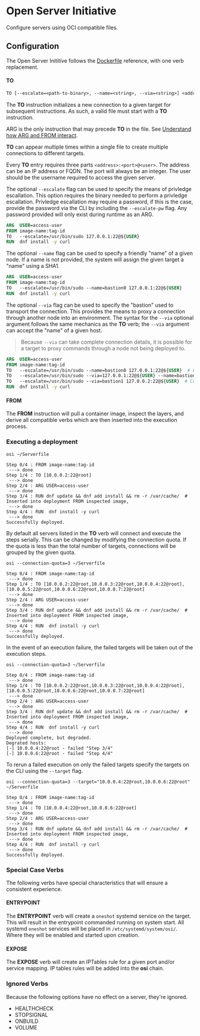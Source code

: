 # Open Server Initiative

Configure servers using OCI compatible files.

## Configuration

The Open Server Inititive follows the [Dockerfile](https://docs.docker.com/engine/reference/builder)
reference, with one verb replacement.

#### TO

``` dockerfile
TO [--escalate=<path-to-binary>, --name=<string>, --via=<string>] <address>:<port>@<user>
```

The **TO** instruction initializes a new connection to a given target for subsequent instructions.
As such, a valid file must start with a **TO** instruction.

ARG is the only instruction that may precede **TO** in the file. See
[Understand how ARG and FROM interact](https://docs.docker.com/engine/reference/builder/#understand-how-arg-and-from-interact).

**TO** can appear multiple times within a single file to create multiple connections to different targets.

Every **TO** entry requires three parts `<address>:<port>@<user>`. The address can be an IP
address or FQDN. The port will always be an integer. The user should be the username required
to access the given server.

The optional `--escalate` flag can be used to specify the means of privledge escallation. This
option requires the binary needed to perform a privledge escallation. Privledge escallation
may require a password, if this is the case, provide the password via the CLI by including
the `--escalate-pw` flag. Any password provided will only exist during runtime as an ARG.

``` dockerfile
ARG  USER=access-user
FROM image-name:tag-id
TO   --escalate=/usr/bin/sudo 127.0.0.1:22@${USER}
RUN  dnf install -y curl
```

The optional `--name` flag can be used to specify a friendly "name" of a given node. If a name is
not provided, the system will assign the given target a "name" using a SHA1.

``` dockerfile
ARG  USER=access-user
FROM image-name:tag-id
TO   --escalate=/usr/bin/sudo --name=bastion0 127.0.0.1:22@${USER}
RUN  dnf install -y curl
```

The optional `--via` flag can be used to specify the "bastion" used to transport the connection.
This provides the means to proxy a connection through another node into an environment. The syntax
for the `--via` optional argument follows the same mechanics as the **TO** verb; the `--via` argument
can accept the "name" of a given host.

> Because `--via` can take complete connection details, it is possible for a target to proxy commands
  through a node not being deployed to.

``` dockerfile
ARG  USER=access-user
FROM image-name:tag-id
TO   --escalate=/usr/bin/sudo --name=bastion0 127.0.0.1:22@${USER}  # First node named "bastion0"
TO   --escalate=/usr/bin/sudo --via=127.0.0.1:22@${USER} --name=bastion1 127.0.0.2:22@${USER}  # Connection via the first target using the connection details.
TO   --escalate=/usr/bin/sudo --via=bastion1 127.0.0.2:22@${USER}  # Connection via the second target using the name.
RUN  dnf install -y curl
```

#### FROM

The **FROM** instruction will pull a container image, inspect the layers, and derive all compatible verbs which are then inserted into the execution process.

### Executing a deployment

``` shell
osi ~/Serverfile

Step 0/4 : FROM image-name:tag-id
 ---> done
Step 1/4 : TO [10.0.0.2:22@root]
 ---> done
Step 2/4 : ARG USER=access-user
 ---> done
Step 3/4 : RUN dnf update && dnf add install && rm -r /var/cache/  # Inserted into deployment FROM inspected image,
 ---> done
Step 4/4 : RUN  dnf install -y curl
 ---> done
Successfully deployed.
```

By default all servers listed in the **TO** verb will connect and execute the steps serially.
This can be changed by modifying the connection quota. If the quota is less than the total
number of targets, connections will be grouped by the given quota.

``` shell
osi --connection-quota=3 ~/Serverfile

Step 0/4 : FROM image-name:tag-id
 ---> done
Step 1/4 : TO [10.0.0.2:22@root,10.0.0.3:22@root,10.0.0.4:22@root],[10.0.0.5:22@root,10.0.0.6:22@root,10.0.0.7:22@root]
 ---> done
Step 2/4 : ARG USER=access-user
 ---> done
Step 3/4 : RUN dnf update && dnf add install && rm -r /var/cache/  # Inserted into deployment FROM inspected image,
 ---> done
Step 4/4 : RUN  dnf install -y curl
 ---> done
Successfully deployed.
```

In the event of an execution failure, the failed targets will be taken out of the execution steps.

``` shell
osi --connection-quota=3 ~/Serverfile

Step 0/4 : FROM image-name:tag-id
 ---> done
Step 1/4 : TO [10.0.0.2:22@root,10.0.0.3:22@root,10.0.0.4:22@root],[10.0.0.5:22@root,10.0.0.6:22@root,10.0.0.7:22@root]
 ---> done
Step 2/4 : ARG USER=access-user
 ---> done
Step 3/4 : RUN dnf update && dnf add install && rm -r /var/cache/  # Inserted into deployment FROM inspected image,
 ---> done
Step 4/4 : RUN  dnf install -y curl
 ---> done
Deployed complete, but degraded.
Degrated hosts:
[-] 10.0.0.4:22@root - failed "Step 3/4"
[-] 10.0.0.6:22@root - failed "Step 4/4"
```

To rerun a failed execution on only the failed targets specify the targets on the CLI using the
`--target` flag.

``` shell
osi --connection-quota=3 --target="10.0.0.4:22@root,10.0.0.6:22@root" ~/Serverfile

Step 0/4 : FROM image-name:tag-id
 ---> done
Step 1/4 : TO [10.0.0.4:22@root,10.0.0.6:22@root]
 ---> done
Step 2/4 : ARG USER=access-user
 ---> done
Step 3/4 : RUN dnf update && dnf add install && rm -r /var/cache/  # Inserted into deployment FROM inspected image,
 ---> done
Step 4/4 : RUN  dnf install -y curl
 ---> done
Successfully deployed.
```

### Special Case Verbs

The following verbs have special characteristics that will ensure a consistent experience.

#### ENTRYPOINT

The **ENTRYPOINT** verb will create a `oneshot` systemd service on the target. This will
result in the entrypoint commanded running on system start. All systemd `oneshot` services
will be placed in `/etc/systemd/system/osi/`. Where they will be enabled and started upon
creation.

#### EXPOSE

The **EXPOSE** verb will create an IPTables rule for a given port and/or service mapping.
IP tables rules will be added into the **osi** chain.

### Ignored Verbs

Because the following options have no effect on a server, they're ignored.

* HEALTHCHECK
* STOPSIGNAL
* ONBUILD
* VOLUME
